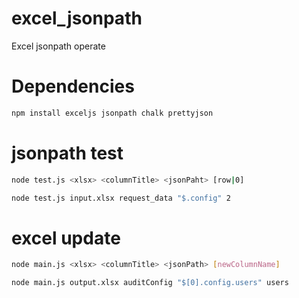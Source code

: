 # excel_jsonpath
Excel jsonpath operate

# Dependencies
```bash
npm install exceljs jsonpath chalk prettyjson
```

# jsonpath test
```bash
node test.js <xlsx> <columnTitle> <jsonPaht> [row|0]
```

```bash
node test.js input.xlsx request_data "$.config" 2
```

# excel update
```bash
node main.js <xlsx> <columnTitle> <jsonPath> [newColumnName]
```

```bash
node main.js output.xlsx auditConfig "$[0].config.users" users
```

